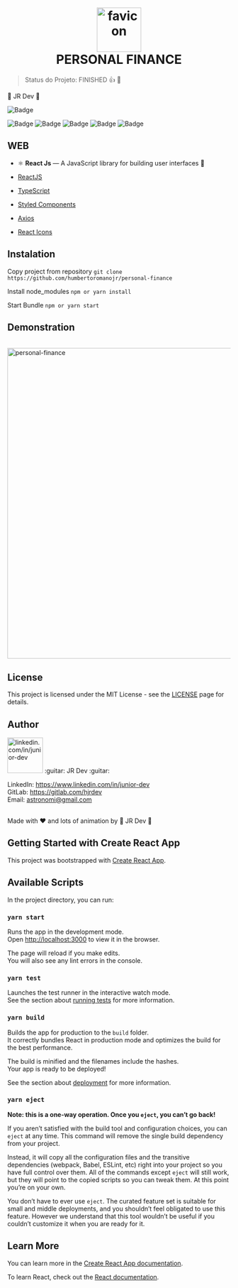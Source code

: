 <h1 align="center">
  <img src="https://i.ibb.co/0c5jqdx/favicon.png" alt="favicon" width="100" height="100" border="0">
<br>
PERSONAL FINANCE
</h1>

> Status do Projeto: FINISHED 👍 🤟

:guitar: JR Dev :guitar:

![Badge](https://img.shields.io/static/v1?label=react&message=FrameWork&color=blue&style=for-the-badge&logo=REACT)

![Badge](https://img.shields.io/github/issues/humbertoromanojr/personal-finance?logo=visual-studio-code&style=plastic&logo=appveyor)
![Badge](https://img.shields.io/github/forks/humbertoromanojr/personal-finance)
![Badge](https://img.shields.io/github/stars/humbertoromanojr/personal-finance)
![Badge](https://img.shields.io/github/license/humbertoromanojr/personal-finance)
![Badge](https://img.shields.io/twitter/url?url=https%3A%2F%2Fgithub.com%2Fhumbertoromanojr%2Fpersonal-finance)

## WEB
- ⚛️ **React Js** — A JavaScript library for building user interfaces :sparkling_heart:

-   [ReactJS](https://reactjs.org/)
-   [TypeScript](https://www.typescriptlang.org/)
-   [Styled Components](https://www.styled-components.com/)
-   [Axios](https://github.com/axios/axios)
-   [React Icons](https://react-icons.github.io/react-icons/)



## Instalation
Copy project from repository
`git clone https://github.com/humbertoromanojr/personal-finance`

Install node_modules
`npm or yarn install`

Start Bundle
`npm or yarn start`


## Demonstration
<br>
  <img src="https://i.ibb.co/swCG3cg/personal-finance.png" width="900" height="700" alt="personal-finance" border="0">
<br>


## License
This project is licensed under the MIT License - see the [LICENSE](https://opensource.org/licenses/MIT) page for details.


## Author
<img src="https://avatars1.githubusercontent.com/u/6500430?s=460&u=42d7e22fa1c77b061505fe1cfc3fcaa3e2a4d1e5&v=4" width="80" alt="linkedin.com/in/junior-dev">
:guitar: JR Dev :guitar:
<br />

LinkedIn: https://www.linkedin.com/in/junior-dev <br />
GitLab: https://gitlab.com/hjrdev <br />
Email: astronomi@gmail.com <br />
<br />

Made with :heart: and lots of animation by :guitar: JR Dev :guitar:





## Getting Started with Create React App

This project was bootstrapped with [Create React App](https://github.com/facebook/create-react-app).

## Available Scripts

In the project directory, you can run:

### `yarn start`

Runs the app in the development mode.\
Open [http://localhost:3000](http://localhost:3000) to view it in the browser.

The page will reload if you make edits.\
You will also see any lint errors in the console.

### `yarn test`

Launches the test runner in the interactive watch mode.\
See the section about [running tests](https://facebook.github.io/create-react-app/docs/running-tests) for more information.

### `yarn build`

Builds the app for production to the `build` folder.\
It correctly bundles React in production mode and optimizes the build for the best performance.

The build is minified and the filenames include the hashes.\
Your app is ready to be deployed!

See the section about [deployment](https://facebook.github.io/create-react-app/docs/deployment) for more information.

### `yarn eject`

**Note: this is a one-way operation. Once you `eject`, you can’t go back!**

If you aren’t satisfied with the build tool and configuration choices, you can `eject` at any time. This command will remove the single build dependency from your project.

Instead, it will copy all the configuration files and the transitive dependencies (webpack, Babel, ESLint, etc) right into your project so you have full control over them. All of the commands except `eject` will still work, but they will point to the copied scripts so you can tweak them. At this point you’re on your own.

You don’t have to ever use `eject`. The curated feature set is suitable for small and middle deployments, and you shouldn’t feel obligated to use this feature. However we understand that this tool wouldn’t be useful if you couldn’t customize it when you are ready for it.

## Learn More

You can learn more in the [Create React App documentation](https://facebook.github.io/create-react-app/docs/getting-started).

To learn React, check out the [React documentation](https://reactjs.org/).
